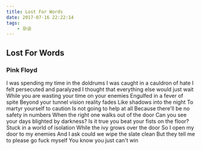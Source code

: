 ```yaml
---
title: Lost For Words
date: 2017-07-16 22:22:14
tags:
    - 杂谈
---
```


## Lost For Words

### Pink Floyd

I was spending my time in the doldrums
I was caught in a cauldron of hate
I felt persecuted and paralyzed
I thought that everything else would just wait
While you are wasting your time on your enemies
Engulfed in a fever of spite
Beyond your tunnel vision reality fades
Like shadows into the night
To martyr yourself to caution
Is not going to help at all
Because there'll be no safety in numbers
When the right one walks out of the door
Can you see your days blighted by darkness?
Is it true you beat your fists on the floor?
Stuck in a world of isolation
While the ivy grows over the door
So I open my door to my enemies
And I ask could we wipe the slate clean
But they tell me to please go fuck myself
You know you just can't win